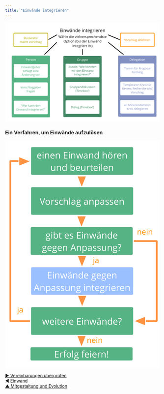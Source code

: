 ```yaml
---
title: "Einwände integrieren"
---
```



![inline,fit](img/agreements/resolve-objections.png)


### Ein Verfahren, um Einwände aufzulösen

![inline,fit](img/agreements/resolve-objections-process.png)

[&#9654; Vereinbarungen überprüfen](evaluate-agreements.html)<br/>[&#9664; Einwand](objection.html)<br/>[&#9650; Mitgestaltung und Evolution](co-creation-and-evolution.html)

